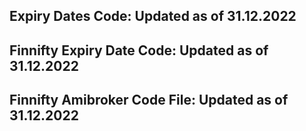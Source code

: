 
## Expiry Dates Code: Updated as of 31.12.2022
## Finnifty Expiry Date Code: Updated as of 31.12.2022
## Finnifty Amibroker Code File: Updated as of 31.12.2022

